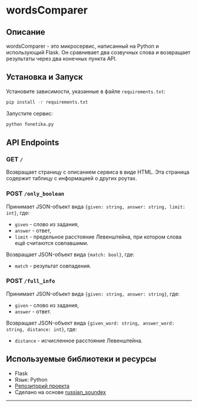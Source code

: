 # wordsComparer

## Описание

wordsComparer - это микросервис, написанный на Python и использующий Flask. Он сравнивает два созвучных слова и возвращает результаты через два конечных пункта API.

## Установка и Запуск

Установите зависимости, указанные в файле `requirements.txt`:

```bash
pip install -r requirements.txt
```

Запустите сервис:

```bash
python fonetika.py
```

## API Endpoints

### GET `/`

Возвращает страницу с описанием сервиса в виде HTML. Эта страница содержит таблицу с информацией о других роутах.

### POST `/only_boolean`

Принимает JSON-объект вида `{given: string, answer: string, limit: int}`, где:
- `given` - слово из задания,
- `answer` - ответ,
- `limit` - предельное расстояние Левенштейна, при котором слова ещё считаются совпавшими.

Возвращает JSON-объект вида `{match: bool}`, где:
- `match` - результат совпадения.

### POST `/full_info`

Принимает JSON-объект вида `{given: string, answer: string}`, где:
- `given` - слово из задания,
- `answer` - ответ.

Возвращает JSON-объект вида `{given_word: string, answer_word: string, distance: int}`, где:
- `distance` - исчисленное расстояние Левенштейна.

## Используемые библиотеки и ресурсы

- Flask
- Язык: Python
- [Репозиторий проекта](https://github.com/proger-coder/wordsComparer)
- Сделано на основе [russian_soundex](https://github.com/roddar92/russian_soundex)

---
